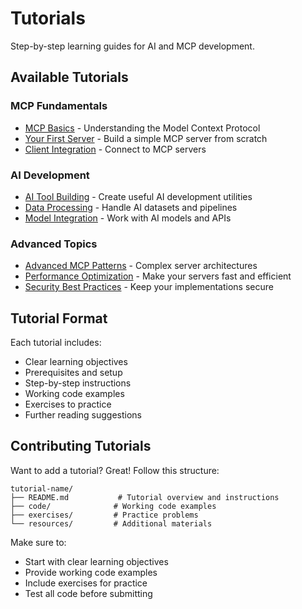 # Tutorials

Step-by-step learning guides for AI and MCP development.

## Available Tutorials

### MCP Fundamentals
- [MCP Basics](mcp-basics/) - Understanding the Model Context Protocol
- [Your First Server](first-server/) - Build a simple MCP server from scratch
- [Client Integration](client-integration/) - Connect to MCP servers

### AI Development
- [AI Tool Building](ai-tools/) - Create useful AI development utilities
- [Data Processing](data-processing/) - Handle AI datasets and pipelines
- [Model Integration](model-integration/) - Work with AI models and APIs

### Advanced Topics
- [Advanced MCP Patterns](advanced-mcp/) - Complex server architectures
- [Performance Optimization](performance/) - Make your servers fast and efficient
- [Security Best Practices](security/) - Keep your implementations secure

## Tutorial Format

Each tutorial includes:
- Clear learning objectives
- Prerequisites and setup
- Step-by-step instructions
- Working code examples
- Exercises to practice
- Further reading suggestions

## Contributing Tutorials

Want to add a tutorial? Great! Follow this structure:

```
tutorial-name/
├── README.md           # Tutorial overview and instructions
├── code/              # Working code examples
├── exercises/         # Practice problems
└── resources/         # Additional materials
```

Make sure to:
- Start with clear learning objectives
- Provide working code examples
- Include exercises for practice
- Test all code before submitting